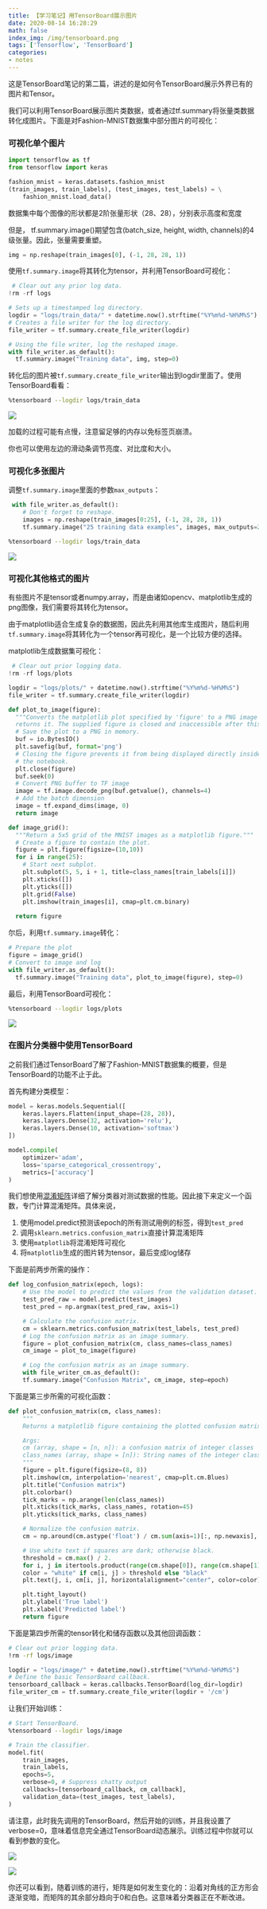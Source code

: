 ```yaml
---
title: 【学习笔记】用TensorBoard展示图片
date: 2020-08-14 16:28:29
math: false
index_img: /img/tensorboard.png
tags: ['Tensorflow', 'TensorBoard']
categories: 
- notes
---
```

这是TensorBoard笔记的第二篇，讲述的是如何令TensorBoard展示外界已有的图片和Tensor。
<!--more--->

我们可以利用TensorBoard展示图片类数据，或者通过tf.summary将张量类数据转化成图片。下面是对Fashion-MNIST数据集中部分图片的可视化：

### 可视化单个图片

```python
import tensorflow as tf
from tensorflow import keras

fashion_mnist = keras.datasets.fashion_mnist
(train_images, train_labels), (test_images, test_labels) = \
    fashion_mnist.load_data()
```
数据集中每个图像的形状都是2阶张量形状（28、28），分别表示高度和宽度

但是， tf.summary.image()期望包含(batch_size, height, width, channels)的4级张量。因此，张量需要重塑。

```python
img = np.reshape(train_images[0], (-1, 28, 28, 1))
```

使用`tf.summary.image`将其转化为tensor，并利用TensorBoard可视化：

```python
 # Clear out any prior log data.
!rm -rf logs

# Sets up a timestamped log directory.
logdir = "logs/train_data/" + datetime.now().strftime("%Y%m%d-%H%M%S")
# Creates a file writer for the log directory.
file_writer = tf.summary.create_file_writer(logdir)

# Using the file writer, log the reshaped image.
with file_writer.as_default():
  tf.summary.image("Training data", img, step=0)
```

转化后的图片被`tf.summary.create_file_writer`输出到logdir里面了。使用TensorBoard看看：

```bash
%tensorboard --logdir logs/train_data
```
![](https://raw.githubusercontent.com/tensorflow/tensorboard/master/docs/images/images_single.png)

加载的过程可能有点慢，注意留足够的内存以免标签页崩溃。

你也可以使用左边的滑动条调节亮度、对比度和大小。

### 可视化多张图片

调整`tf.summary.image`里面的参数`max_outputs`：

```python
 with file_writer.as_default():
    # Don't forget to reshape.
    images = np.reshape(train_images[0:25], (-1, 28, 28, 1))
    tf.summary.image("25 training data examples", images, max_outputs=25, step=0)
```
```bash
%tensorboard --logdir logs/train_data
```

![](https://raw.githubusercontent.com/tensorflow/tensorboard/master/docs/images/images_multiple.png)

### 可视化其他格式的图片

有些图片不是tensor或者numpy.array，而是由诸如opencv、matplotlib生成的png图像，我们需要将其转化为tensor。

由于matplotlib适合生成复杂的数据图，因此先利用其他库生成图片，随后利用`tf.summary.image`将其转化为一个tensor再可视化，是一个比较方便的选择。

matplotlib生成数据集可视化：

```python
 # Clear out prior logging data.
!rm -rf logs/plots

logdir = "logs/plots/" + datetime.now().strftime("%Y%m%d-%H%M%S")
file_writer = tf.summary.create_file_writer(logdir)

def plot_to_image(figure):
  """Converts the matplotlib plot specified by 'figure' to a PNG image and
  returns it. The supplied figure is closed and inaccessible after this call."""
  # Save the plot to a PNG in memory.
  buf = io.BytesIO()
  plt.savefig(buf, format='png')
  # Closing the figure prevents it from being displayed directly inside
  # the notebook.
  plt.close(figure)
  buf.seek(0)
  # Convert PNG buffer to TF image
  image = tf.image.decode_png(buf.getvalue(), channels=4)
  # Add the batch dimension
  image = tf.expand_dims(image, 0)
  return image

def image_grid():
  """Return a 5x5 grid of the MNIST images as a matplotlib figure."""
  # Create a figure to contain the plot.
  figure = plt.figure(figsize=(10,10))
  for i in range(25):
    # Start next subplot.
    plt.subplot(5, 5, i + 1, title=class_names[train_labels[i]])
    plt.xticks([])
    plt.yticks([])
    plt.grid(False)
    plt.imshow(train_images[i], cmap=plt.cm.binary)
  
  return figure
```

尔后，利用`tf.summary.image`转化：

```python
# Prepare the plot
figure = image_grid()
# Convert to image and log
with file_writer.as_default():
  tf.summary.image("Training data", plot_to_image(figure), step=0)
```

最后，利用TensorBoard可视化：

```bash
%tensorboard --logdir logs/plots
```

![](https://raw.githubusercontent.com/tensorflow/tensorboard/master/docs/images/images_arbitrary.png)

### 在图片分类器中使用TensorBoard

之前我们通过TensorBoard了解了Fashion-MNIST数据集的概要，但是TensorBoard的功能不止于此。

首先构建分类模型：

```python
model = keras.models.Sequential([
    keras.layers.Flatten(input_shape=(28, 28)),
    keras.layers.Dense(32, activation='relu'),
    keras.layers.Dense(10, activation='softmax')
])

model.compile(
    optimizer='adam', 
    loss='sparse_categorical_crossentropy',
    metrics=['accuracy']
)
```

我们想使用[混淆矩阵](https://en.wikipedia.org/wiki/Confusion_matrix)详细了解分类器对测试数据的性能。因此接下来定义一个函数，专门计算混淆矩阵。具体来说，

1. 使用model.predict预测该epoch的所有测试用例的标签，得到`test_pred`
2. 调用`sklearn.metrics.confusion_matrix`直接计算混淆矩阵
3. 使用`matplotlib`将混淆矩阵可视化
4. 将`matplotlib`生成的图片转为tensor，最后变成log储存

下面是前两步所需的操作：

```python
def log_confusion_matrix(epoch, logs):
    # Use the model to predict the values from the validation dataset.
    test_pred_raw = model.predict(test_images)
    test_pred = np.argmax(test_pred_raw, axis=1)

    # Calculate the confusion matrix.
    cm = sklearn.metrics.confusion_matrix(test_labels, test_pred)
    # Log the confusion matrix as an image summary.
    figure = plot_confusion_matrix(cm, class_names=class_names)
    cm_image = plot_to_image(figure)

    # Log the confusion matrix as an image summary.
    with file_writer_cm.as_default():
    tf.summary.image("Confusion Matrix", cm_image, step=epoch)
```

下面是第三步所需的可视化函数：

```python
def plot_confusion_matrix(cm, class_names):
    """
    Returns a matplotlib figure containing the plotted confusion matrix.

    Args:
    cm (array, shape = [n, n]): a confusion matrix of integer classes
    class_names (array, shape = [n]): String names of the integer classes
    """
    figure = plt.figure(figsize=(8, 8))
    plt.imshow(cm, interpolation='nearest', cmap=plt.cm.Blues)
    plt.title("Confusion matrix")
    plt.colorbar()
    tick_marks = np.arange(len(class_names))
    plt.xticks(tick_marks, class_names, rotation=45)
    plt.yticks(tick_marks, class_names)

    # Normalize the confusion matrix.
    cm = np.around(cm.astype('float') / cm.sum(axis=1)[:, np.newaxis], decimals=2)

    # Use white text if squares are dark; otherwise black.
    threshold = cm.max() / 2.
    for i, j in itertools.product(range(cm.shape[0]), range(cm.shape[1])):
    color = "white" if cm[i, j] > threshold else "black"
    plt.text(j, i, cm[i, j], horizontalalignment="center", color=color)

    plt.tight_layout()
    plt.ylabel('True label')
    plt.xlabel('Predicted label')
    return figure
```

下面是第四步所需的tensor转化和储存函数以及其他回调函数：

```bash
# Clear out prior logging data.
!rm -rf logs/image
```

```python
logdir = "logs/image/" + datetime.now().strftime("%Y%m%d-%H%M%S")
# Define the basic TensorBoard callback.
tensorboard_callback = keras.callbacks.TensorBoard(log_dir=logdir)
file_writer_cm = tf.summary.create_file_writer(logdir + '/cm')
```

让我们开始训练：

```bash
# Start TensorBoard.
%tensorboard --logdir logs/image
```
```python
# Train the classifier.
model.fit(
    train_images,
    train_labels,
    epochs=5,
    verbose=0, # Suppress chatty output
    callbacks=[tensorboard_callback, cm_callback],
    validation_data=(test_images, test_labels),
)
```

请注意，此时我先调用的TensorBoard，然后开始的训练，并且我设置了verbose=0，意味着信息完全通过TensorBoard动态展示。训练过程中你就可以看到参数的变化。

![](https://raw.githubusercontent.com/tensorflow/tensorboard/master/docs/images/images_accuracy.png)

![](https://raw.githubusercontent.com/tensorflow/tensorboard/master/docs/images/images_cm.png)

你还可以看到，随着训练的进行，矩阵是如何发生变化的：沿着对角线的正方形会逐渐变暗，而矩阵的其余部分趋向于0和白色。这意味着分类器正在不断改进。